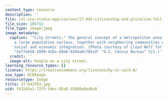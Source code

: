 ```yaml
---
content_type: resource
description: ''
file: /ol-ocw-studio-app/courses/17-042-citizenship-and-pluralism-fall-2003/f41545a172f554ec05a635880a8e48c8_17-042f03.jpg
file_size: 185713
file_type: image/jpeg
image_metadata:
  caption: '"City Streets." The general concept of a metropolitan area is that of
    a large population nucleus, together with neighboring communities with significant
    social and economic integration. (Photo courtesy of Lloyd Wolf for the {{% resource_link
    "1e77eb58-2899-426a-89e6-9104a0c785cd" "U.S. Census Bureau" %}}.)'
  credit: ''
  image-alt: People on a city street.
learning_resource_types: []
license: https://creativecommons.org/licenses/by-nc-sa/4.0/
ocw_type: OCWImage
resourcetype: Image
title: 17-042f03.jpg
uid: f41545a1-72f5-54ec-05a6-35880a8e48c8
---
```


